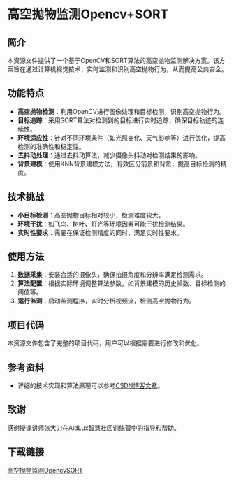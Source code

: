 # 高空抛物监测Opencv+SORT

## 简介
本资源文件提供了一个基于OpenCV和SORT算法的高空抛物监测解决方案。该方案旨在通过计算机视觉技术，实时监测和识别高空抛物行为，从而提高公共安全。

## 功能特点
- **高空抛物检测**：利用OpenCV进行图像处理和目标检测，识别高空抛物行为。
- **目标追踪**：采用SORT算法对检测到的目标进行实时追踪，确保目标轨迹的连续性。
- **环境适应性**：针对不同环境条件（如光照变化、天气影响等）进行优化，提高检测的准确性和稳定性。
- **去抖动处理**：通过去抖动算法，减少摄像头抖动对检测结果的影响。
- **背景建模**：使用KNN背景建模方法，有效区分前景和背景，提高目标检测的精度。

## 技术挑战
- **小目标检测**：高空抛物目标相对较小，检测难度较大。
- **环境干扰**：如飞鸟、树叶、灯光等环境因素可能干扰检测结果。
- **实时性要求**：需要在保证检测精度的同时，满足实时性要求。

## 使用方法
1. **数据采集**：安装合适的摄像头，确保拍摄角度和分辨率满足检测需求。
2. **算法配置**：根据实际环境调整算法参数，如背景建模的历史帧数、目标检测的阈值等。
3. **运行监测**：启动监测程序，实时分析视频流，检测高空抛物行为。

## 项目代码
本资源文件包含了完整的项目代码，用户可以根据需要进行修改和优化。

## 参考资料
- 详细的技术实现和算法原理可以参考[CSDN博客文章](https://blog.csdn.net/kalahali/article/details/129308333)。

## 致谢
感谢授课讲师张大刀在AidLux智慧社区训练营中的指导和帮助。

## 下载链接

[高空抛物监测OpencvSORT](https://pan.quark.cn/s/201675e13156)